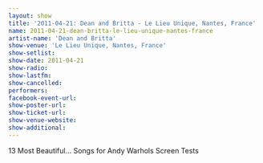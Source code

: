 ```yaml
---
layout: show
title: '2011-04-21: Dean and Britta - Le Lieu Unique, Nantes, France'
name: 2011-04-21-dean-britta-le-lieu-unique-nantes-france
artist-name: 'Dean and Britta'
show-venue: 'Le Lieu Unique, Nantes, France'
show-setlist: 
show-date: 2011-04-21
show-radio: 
show-lastfm: 
show-cancelled: 
performers: 
facebook-event-url: 
show-poster-url: 
show-ticket-url: 
show-venue-website: 
show-additional: 
---
```


13 Most Beautiful... Songs for Andy Warhols Screen Tests